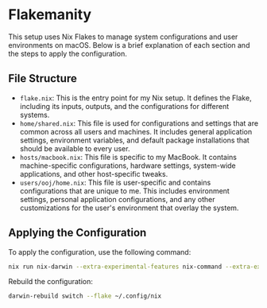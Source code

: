 # Flakemanity

This setup uses Nix Flakes to manage system configurations and user environments on macOS. Below is a brief explanation of each section and the steps to apply the configuration.

## File Structure

- `flake.nix`: This is the entry point for my Nix setup. It defines the Flake, including its inputs, outputs, and the configurations for different systems.
- `home/shared.nix`: This file is used for configurations and settings that are common across all users and machines. It includes general application settings, environment variables, and default package installations that should be available to every user.
- `hosts/macbook.nix`: This file is specific to my MacBook. It contains machine-specific configurations, hardware settings, system-wide applications, and other host-specific tweaks.
- `users/ooj/home.nix`: This file is user-specific and contains configurations that are unique to me. This includes environment settings, personal application configurations, and any other customizations for the user's environment that overlay the system.

## Applying the Configuration

To apply the configuration, use the following command:

```sh
nix run nix-darwin --extra-experimental-features nix-command --extra-experimental-features flakes -- switch --flake ~/.config/nix
```

Rebuild the configuration:

```sh
darwin-rebuild switch --flake ~/.config/nix
```
